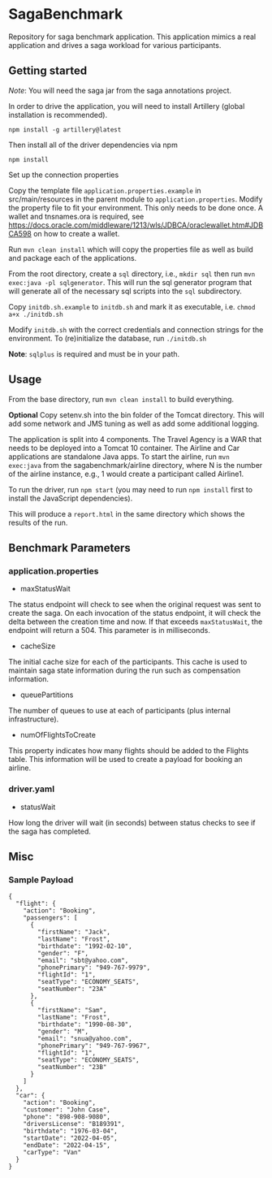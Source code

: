 # SagaBenchmark

Repository for saga benchmark application.  This application mimics a real application and drives a saga workload for various participants.

## Getting started

*Note*: You will need the saga jar from the saga annotations project.

In order to drive the application, you will need to install Artillery (global installation is recommended).

```
npm install -g artillery@latest
```

Then install all of the driver dependencies via npm

```
npm install
```

Set up the connection properties

Copy the template file `application.properties.example` in src/main/resources in the parent module to `application.properties`. Modify the property file to fit your environment. This only needs to be done once. A wallet and tnsnames.ora is required, see https://docs.oracle.com/middleware/1213/wls/JDBCA/oraclewallet.htm#JDBCA598 on how to create a wallet.

Run `mvn clean install` which will copy the properties file as well as build and package each of the applications.

From the root directory, create a `sql` directory, i.e., `mkdir sql` then run `mvn exec:java -pl sqlgenerator`. This will run the sql generator program that will generate all of the necessary sql scripts into the `sql` subdirectory.

Copy `initdb.sh.example` to `initdb.sh` and mark it as executable, i.e. `chmod a+x ./initdb.sh`

Modify `initdb.sh` with the correct credentials and connection strings for the environment. To (re)initialize the database, run `./initdb.sh`

**Note**: `sqlplus` is required and must be in your path.

## Usage

From the base directory, run `mvn clean install` to build everything.

**Optional** Copy setenv.sh into the bin folder of the Tomcat directory. This will add some network and JMS tuning as well as add some additional logging.

The application is split into 4 components. The Travel Agency is a WAR that needs to be deployed into a Tomcat 10 container. The Airline and Car applications are standalone Java apps. To start the airline, run `mvn exec:java` from the sagabenchmark/airline directory, where N is the number of the airline instance, e.g., 1 would create a participant called Airline1.

To run the driver, run `npm start` (you may need to run `npm install` first to install the JavaScript dependencies).

This will produce a `report.html` in the same directory which shows the results of the run.

## Benchmark Parameters

### application.properties

* maxStatusWait

The status endpoint will check to see when the original request was sent to create the saga. On each invocation of the status endpoint, it will check the delta between the creation time and now. If that exceeds `maxStatusWait`, the endpoint will return a 504. This parameter is in milliseconds.

* cacheSize

The initial cache size for each of the participants. This cache is used to maintain saga state information during the run such as compensation information.

* queuePartitions

The number of queues to use at each of participants (plus internal infrastructure).

* numOfFlightsToCreate

This property indicates how many flights should be added to the Flights table. This information will be used to create a payload for booking an airline.

### driver.yaml

* statusWait

How long the driver will wait (in seconds) between status checks to see if the saga has completed.

## Misc

### Sample Payload
```
{
  "flight": {
    "action": "Booking",
    "passengers": [
      {
        "firstName": "Jack",
        "lastName": "Frost",
        "birthdate": "1992-02-10",
        "gender": "F",
        "email": "sbt@yahoo.com",
        "phonePrimary": "949-767-9979",
        "flightId": "1",
        "seatType": "ECONOMY_SEATS",
        "seatNumber": "23A"
      },
      {
        "firstName": "Sam",
        "lastName": "Frost",
        "birthdate": "1990-08-30",
        "gender": "M",
        "email": "snua@yahoo.com",
        "phonePrimary": "949-767-9967",
        "flightId": "1",
        "seatType": "ECONOMY_SEATS",
        "seatNumber": "23B"
      }
    ]
  },
  "car": {
    "action": "Booking",
    "customer": "John Case",
    "phone": "898-908-9080",
    "driversLicense": "B189391",
    "birthdate": "1976-03-04",
    "startDate": "2022-04-05",
    "endDate": "2022-04-15",
    "carType": "Van"
  }
}
```
